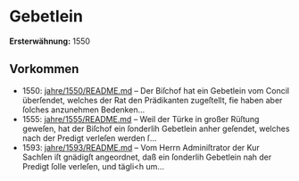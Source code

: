 # Gebetlein

**Ersterwähnung:** 1550

## Vorkommen
- 1550: [jahre/1550/README.md](../jahre/1550/README.md) – Der Biſchof hat ein Gebetlein vom Concil überſendet,
welches der Rat den Prädikanten zugeſtellt, fie haben
aber ſolches anzunehmen Bedenken...
- 1555: [jahre/1555/README.md](../jahre/1555/README.md) – Weil der Türke in großer Rüſtung geweſen, hat der
Biſchof ein ſonderlih Gebetlein anher geſendet, welches
nach der Predigt verleſen werden ſ...
- 1593: [jahre/1593/README.md](../jahre/1593/README.md) – Vom Herrn Adminiſtrator der Kur Sachſen iſt gnädigſt
angeordnet, daß ein ſonderlih Gebetlein nah der Predigt
ſolle verleſen, und tägli<h um...
